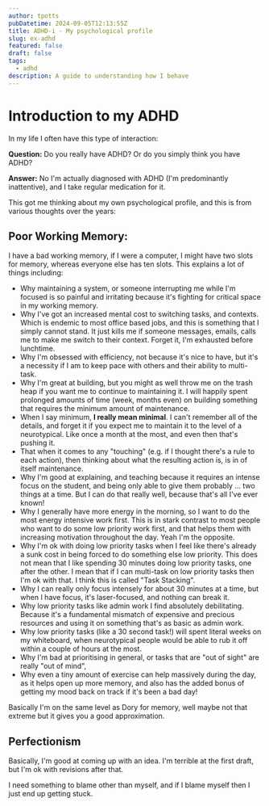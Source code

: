 ```yaml
---
author: tpotts
pubDatetime: 2024-09-05T12:13:55Z
title: ADHD-i - My psychological profile
slug: ex-adhd
featured: false
draft: false
tags:
  - adhd
description: A guide to understanding how I behave
---
```


# Introduction to my ADHD

In my life I often have this type of interaction:

**Question:** Do you really have ADHD? Or do you simply think you have ADHD?

**Answer:** No I'm actually diagnosed with ADHD (I'm predominantly inattentive), and I take regular medication for it.

This got me thinking about my own psychological profile, and this is from various thoughts over the years:

## Poor Working Memory:

I have a bad working memory, if I were a computer, I might have two slots for memory, whereas everyone else has ten slots. This explains a lot of things including:

- Why maintaining a system, or someone interrupting me while I'm focused is so painful and irritating because it's fighting for critical space in my working memory.
- Why I've got an increased mental cost to switching tasks, and contexts. Which is endemic to most office based jobs, and this is something that I simply cannot stand. It just kills me if someone messages, emails, calls me to make me switch to their context. Forget it, I'm exhausted before lunchtime.
- Why I'm obsessed with efficiency, not because it's nice to have, but it's a necessity if I am to keep pace with others and their ability to multi-task.
- Why I'm great at building, but you might as well throw me on the trash heap if you want me to continue to maintaining it. I will happily spent prolonged amounts of time (week, months even) on building something that requires the minimum amount of maintenance.
- When I say minimum, **I really mean minimal**. I can't remember all of the details, and forget it if you expect me to maintain it to the level of a neurotypical. Like once a month at the most, and even then that's pushing it.
- That when it comes to any "touching" (e.g. if I thought there's a rule to each action), then thinking about what the resulting action is, is in of itself maintenance.
- Why I'm good at explaining, and teaching because it requires an intense focus on the student, and being only able to give them probably ... two things at a time. But I can do that really well, because that's all I've ever known!
- Why I generally have more energy in the morning, so I want to do the most energy intensive work first. This is in stark contrast to most people who want to do some low priority work first, and that helps them with increasing motivation throughout the day. Yeah I'm the opposite.
- Why I'm ok with doing low priority tasks when I feel like there's already a sunk cost in being forced to do something else low priority. This does not mean that I like spending 30 minutes doing low priority tasks, one after the other. I mean that if I can multi-task on low priority tasks then I'm ok with that. I think this is called "Task Stacking".
- Why I can really only focus intensely for about 30 minutes at a time, but when I have focus, it's laser-focused, and nothing can break it.
- Why low priority tasks like admin work I find absolutely debilitating. Because it's a fundamental mismatch of expensive and precious resources and using it on something that's as basic as admin work.
- Why low priority tasks (like a 30 second task!) will spent literal weeks on my whiteboard, when neurotypical people would be able to rub it off within a couple of hours at the most.
- Why I'm bad at prioritising in general, or tasks that are "out of sight" are really "out of mind",
- Why even a tiny amount of exercise can help massively during the day, as it helps open up more memory, and also has the added bonus of getting my mood back on track if it's been a bad day!

Basically I'm on the same level as Dory for memory, well maybe not that extreme but it gives you a good approximation.

## Perfectionism

Basically, I'm good at coming up with an idea. I'm terrible at the first draft, but I'm ok with revisions after that.

I need something to blame other than myself, and if I blame myself then I just end up getting stuck.
